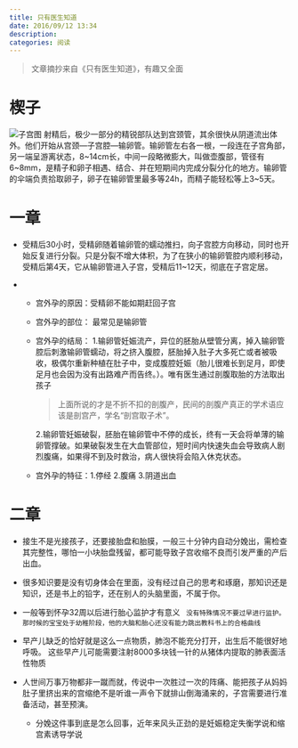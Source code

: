 ```yaml
---
title: 只有医生知道
date: 2016/09/12 13:34
description:
categories: 阅读
---
```


> 文章摘抄来自《只有医生知道》，有趣又全面

# 楔子

![子宫图](http://upload-images.jianshu.io/upload_images/1318539-eb38010580b54921.png?imageMogr2/auto-orient/strip%7CimageView2/2/w/1240)
射精后，极少一部分的精锐部队达到宫颈管，其余很快从阴道流出体外。他们开始从宫颈—子宫腔—输卵管。输卵管左右各一根，一段连在子宫角部，另一端呈游离状态，8~14cm长，中间一段略微膨大，叫做壶腹部，管径有6~8mm，是精子和卵子相遇、结合、并在短期间内完成分裂分化的地方。输卵管的伞端负责拾取卵子，卵子在输卵管里最多等24h，而精子能轻松等上3~5天。

# 一章

* 受精后30小时，受精卵随着输卵管的蠕动推扫，向子宫腔方向移动，同时也开始反复进行分裂。只是分裂不增大体积，为了在狭小的输卵管腔内顺利移动，受精后第4天，它从输卵管进入子宫，受精后11~12天，彻底在子宫定居。

* * 宫外孕的原因：受精卵不能如期赶回子宫
  
  * 宫外孕的部位： 最常见是输卵管
  
  * 宫外孕的结局：
     1.输卵管妊娠流产，异位的胚胎从壁管分离，掉入输卵管腔后刺激输卵管蠕动，将之挤入腹腔，胚胎掉入肚子大多死亡或者被吸收，极偶尔重新种植在肚子中，变成腹腔妊娠（胎儿很难长到足月，即使足月也会因为没有出路难产而告终。）。唯有医生通过剖腹取胎的方法取出孩子
    
    > 上面所说的才是不折不扣的剖腹产，民间的剖腹产真正的学术语应该是剖宫产，学名“剖宫取子术”。
    
    2.输卵管妊娠破裂，胚胎在输卵管中不停的成长，终有一天会将单薄的输卵管撑破。如果破裂发生在大血管部位，短时间内快速失血会导致病人剧烈腹痛，如果得不到及时救治，病人很快将会陷入休克状态。
  
  * 宫外孕的特征：1.停经 2.腹痛 3.阴道出血

# 二章

* 接生不是光接孩子，还要接胎盘和胎膜，一般三十分钟内自动分娩出，需检查其完整性，哪怕一小块胎盘残留，都可能导致子宫收缩不良而引发严重的产后出血。

* 很多知识要是没有切身体会在里面，没有经过自己的思考和琢磨，那知识还是知识，还是书上的铅字，还在别人的头脑里面，不属于你。

* 一般等到怀孕32周以后进行胎心监护才有意义
  ```` 没有特殊情况不要过早进行监护。那时候的宝宝处于幼稚阶段，他的大脑和胎心还没有能力跳出教科书上的合格曲线````

* 早产儿缺乏的恰好就是这么一点物质，肺泡不能充分打开，出生后不能很好地呼吸。 这些早产儿可能需要注射8000多块钱一针的从猪体内提取的肺表面活性物质

* 人世间万事万物都非一蹴而就，传说中一次胜过一次的阵痛、能把孩子从妈妈肚子里挤出来的宫缩绝不是听谁一声令下就排山倒海涌来的，子宫需要进行准备活动，甚至预演。
  
  * 分娩这件事到底是怎么回事，近年来风头正劲的是妊娠稳定失衡学说和缩宫素诱导学说